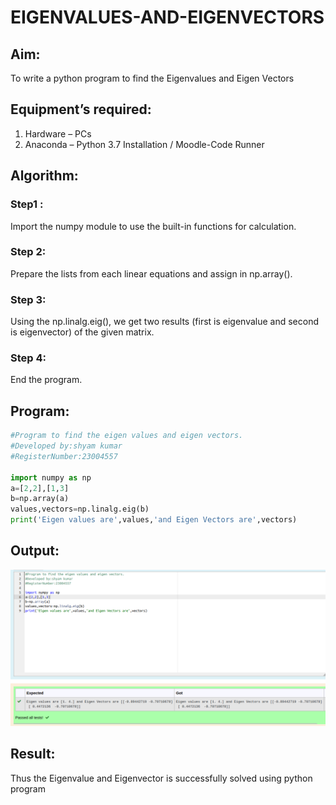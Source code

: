 # EIGENVALUES-AND-EIGENVECTORS
## Aim:
To write a python program to find the Eigenvalues and Eigen Vectors
## Equipment’s required:
1. 	Hardware – PCs
2. 	Anaconda – Python 3.7 Installation / Moodle-Code Runner
## Algorithm:
### Step1 : 
Import the numpy module to use the built-in functions for calculation.
### Step 2: 
Prepare the lists from each linear equations and assign in np.array().
### Step 3:
Using the np.linalg.eig(),  we get two results (first is eigenvalue and second is eigenvector) of the given matrix.
### Step 4:
End the program. 

## Program:
```python
#Program to find the eigen values and eigen vectors.
#Developed by:shyam kumar 
#RegisterNumber:23004557

import numpy as np
a=[2,2],[1,3]
b=np.array(a)
values,vectors=np.linalg.eig(b)
print('Eigen values are',values,'and Eigen Vectors are',vectors)
```

## Output:
![output](exp4.png)
## Result:
Thus the Eigenvalue and Eigenvector is successfully solved using python program
